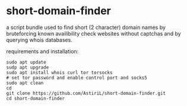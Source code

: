 # short-domain-finder
a script bundle used to find short (2 character) domain names by bruteforcing known availibility check websites without captchas and by querying whois databases.

requirements and installation:
```
sudo apt update
sudp apt upgrade
sudo apt install whois curl tor torsocks
# set tor password and enable control port and socks5
sudo apt clean
cd
git clone https://github.com/AstiriL/short-domain-finder.git
cd short-domain-finder
```
